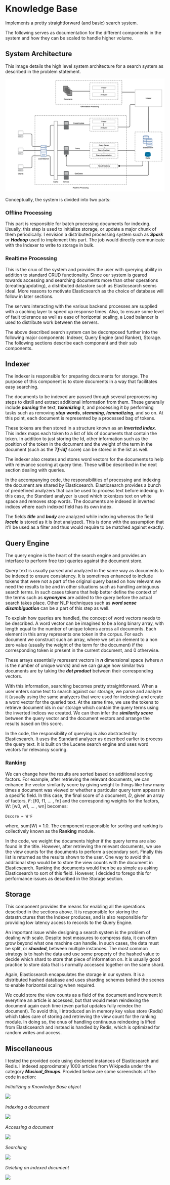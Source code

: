 # Knowledge Base

Implements a pretty straightforward (and basic) search system.

The following serves as documentation for the different components in the system and how they can be scaled to handle higher volume.

## System Architecture

This image details the high level system architecture for a search system as described in the problem statement.

![](images/architecture.png)

Conceptually, the system is divided into two parts:

### Offline Processing

This part is responsible for batch processing documents for indexing. Usually, this step is used to initialize storage, or update a major chunk of them periodically. I envision a distributed processing system such as **_Spark_** or **_Hadoop_** used to implement this part. The job would directly communicate with the Indexer to write to storage in bulk.

### Realtime Processing

This is the crux of the system and provides the user with querying ability in addition to standard CRUD functionality. Since our system is geared towards accessing and searching documents more than other operations (creating/updating), a distributed datastore such as Elasticsearch seems ideal. More reasons to motivate Elasticsearch as the choice of database will follow in later sections.

The servers interacting with the various backend processes are supplied with a caching layer to speed up response times. Also, to ensure some level of fault tolerance as well as ease of horizontal scaling, a Load balancer is used to distribute work between the servers.

The above described search system can be decomposed further into the following major components: Indexer, Query Engine (and Ranker), Storage. The following sections describe each component and their sub components. 

## Indexer

The indexer is responsible for preparing documents for storage. The purpose of this component is to store documents in a way that facilitates easy searching.

The documents to be indexed are passed through several preprocessing steps to distill and extract additional information from them. These generally include **_parsing_** the text, **_tokenizing_** it, and processing it by performing tasks such as removing **_stop words_**, **_stemming_**, **_lemmatizing_**, and so on. At this point, each document is represented by a processed bag of tokens. 

These tokens are then stored in a structure known as an **_Inverted Index_**. This index maps each token to a list of Ids of documents that contain the token. In addition to just storing the Id, other information such as the position of the token in the document and the weight of the term in the document (such as the **_Tf-idf_** score) can be stored in the list as well. 

The indexer also creates and stores word vectors for the documents to help with relevance scoring at query time. These will be described in the next section dealing with queries. 

In the accompanying code, the responsibilities of processing and indexing the document are shared by Elasticsearch. Elasticsearch provides a bunch of predefined analyzers that can be used to process text before indexing. In this case, the Standard analyzer is used which tokenizes text on white space and removes stop words. The documents are indexed in inverted indices where each indexed field has its own index. 

The fields **_title_** and **_body_** are analyzed while indexing whereas the field **_locale_** is stored as it is (not analyzed). This is done with the assumption that it'll be used as a filter and thus would require to be matched against exactly.

## Query Engine

The query engine is the heart of the search engine and provides an interface to perform free text queries against the document store.

Query text is usually parsed and analyzed in the same way as documents to be indexed to ensure consistency. It is sometimes enhanced to include tokens that were not a part of the original query based on how relevant we need the results to be and in other situations such as handling ambiguous search terms. In such cases tokens that help better define the context of the terms such as **_synonyms_** are added to the query before the actual search takes place. Other NLP techniques such as **_word sense disambiguation_** can be a part of this step as well.

To explain how queries are handled, the concept of word vectors needs to be described. A word vector can be imagined to be a long binary array, with length equal to the number of unique tokens across all documents. Each element in this array represents one token in the corpus. For each document we construct such an array, where we set an element to a non zero value (usually the weight of the term for the document) if the corresponding token is present in the current document, and 0 otherwise.

These arrays essentially represent vectors in **_n_** dimensional space (where _n_ is the number of unique words) and we can gauge how similar two documents are by taking the **_dot product_** between their corresponding vectors.

With this information, searching becomes pretty straightforward. When a user enters some text to search against our storage, we parse and analyze it (usually using the same analyzers that were used for indexing) and create a word vector for the queried text. At the same time, we use the tokens to retrieve document ids in our storage which contain the query terms using the inverted indices we created. We can then infer the **_similarity score_** between the query vector and the document vectors and arrange the results based on this score.

In the code, the responsibility of querying is also abstracted by Elasticsearch. It uses the Standard analyzer as described earlier to process the query text. It is built on the Lucene search engine and uses word vectors for relevancy scoring.

### Ranking

We can change how the results are sorted based on additional scoring factors. For example, after retrieving the relevant documents, we can enhance the vector similarity score by giving weight to things like how many times a document was viewed or whether a particular query term appears in a specific field. In this case, the final score of a document, _D_, given an array of factors, _F_: [f0, f1, ... , fn] and the corresponding weights for the factors, _W_: [w0, w1, ... , wn] becomes:

 ```Dscore = W'F```
 
where, sum(_W_) = 1.0. The component responsible for sorting and ranking is collectively known as the **Ranking** module. 

In the code, we weight the documents higher if the query terms are also found in the title. However, after retrieving the relevant documents, we use the view counts for the documents to perform a secondary sort. Finally this list is returned as the results shown to the user. One way to avoid this additional step would be to store the view counts with the document in Elasticsearch. Ranking the documents would then be as simple as asking Elasticsearch to sort of this field. However, I decided to forego this for performance issues as described in the Storage section. 

## Storage

This component provides the means for enabling all the operations described in the sections above. It is responsible for storing the datastructures that the Indexer produces, and is also responsible for providing low latency access to records to the Query Engine.

An important issue while designing a search system is the problem of dealing with scale. Despite best measures to compress data, it can often grow beyond what one machine can handle. In such cases, the data must be split, or **_sharded_**, between multiple instances. The most common strategy is to hash the data and use some property of the hashed value to decide which shard to store that piece of information on. It is usually good practice to store data that is normally accessed together on the same shard.

Again, Elasticsearch encapsulates the storage in our system. It is a distributed hashed database and uses sharding schemes behind the scenes to enable horizontal scaling when required.

We could store the view counts as a field of the document and increment it everytime an article is accessed, but that would mean reindexing the document again each time (even partial updates fully reindex the document). To avoid this, I introduced an in memory key value store (Redis) which takes care of storing and retrieving the view count for the ranking module. In doing so, the onus of handling continuous reindexing is lifted from Elasticsearch and instead is handled by Redis, which is optimized for random writes and access.

## Miscellaneous

I tested the provided code using dockered instances of Elasticsearch and Redis. I indexed approximately 1000 articles from Wikipedia under the category **_Musical_Groups_**. Provided below are some screenshots of the code in action:

_Initializing a Knowledge Base object_

![](images/initial.png)

_Indexing a document_

![](images/index.png)

_Accessing a document_

![](images/get.png)

_Searching_

![](images/search.png)

_Deleting an indexed document_

![](images/delete.png)

